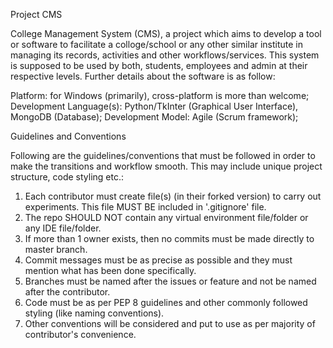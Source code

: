 Project CMS

College Management System (CMS), a project which aims to develop a tool or software to facilitate a colloge/school or any other similar institute in managing its records, activities and other workflows/services. This system is supposed to be used by both, students, employees and admin at their respective levels. Further details about the software is as follow:

Platform: for Windows (primarily), cross-platform is more than welcome;  
Development Language(s): Python/TkInter (Graphical User Interface), MongoDB (Database); 
Development Model: Agile (Scrum framework);


Guidelines and Conventions

Following are the guidelines/conventions that must be followed in order to make the transitions and workflow smooth. This may include unique project structure, code styling etc.:

  1) Each contributor must create file(s) (in their forked version) to carry out experiments. This file MUST BE included in '.gitignore' file.
  2) The repo SHOULD NOT contain any virtual environment file/folder or any IDE file/folder.
  3) If more than 1 owner exists, then no commits must be made directly to master branch.
  4) Commit messages must be as precise as possible and they must mention what has been done specifically.
  5) Branches must be named after the issues or feature and not be named after the contributor.
  6) Code must be as per PEP 8 guidelines and other commonly followed styling (like naming conventions).
  7) Other conventions will be considered and put to use as per majority of contributor's convenience.
